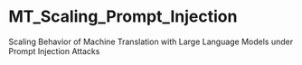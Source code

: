 # MT_Scaling_Prompt_Injection
Scaling Behavior of Machine Translation with Large Language Models under Prompt Injection Attacks
